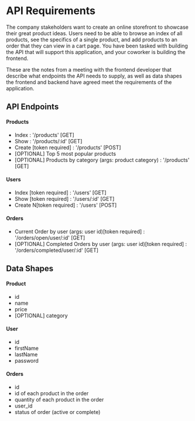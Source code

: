 # API Requirements
The company stakeholders want to create an online storefront to showcase their great product ideas. Users need to be able to browse an index of all products, see the specifics of a single product, and add products to an order that they can view in a cart page. You have been tasked with building the API that will support this application, and your coworker is building the frontend.

These are the notes from a meeting with the frontend developer that describe what endpoints the API needs to supply, as well as data shapes the frontend and backend have agreed meet the requirements of the application. 

## API Endpoints
#### Products
- Index : '/products' [GET]
- Show : '/products/:id' [GET]
- Create [token required] : '/products' [POST]
- [OPTIONAL] Top 5 most popular products 
- [OPTIONAL] Products by category (args: product category) : '/products' [GET]

#### Users
- Index [token required] : '/users' [GET]
- Show [token required] : '/users/:id' [GET]
- Create N[token required] : '/users' [POST] 

#### Orders
- Current Order by user (args: user id)[token required] : '/orders/open/user/:id' [GET]
- [OPTIONAL] Completed Orders by user (args: user id)[token required] : '/orders/completed/user/:id' [GET]

## Data Shapes
#### Product
-  id
- name
- price
- [OPTIONAL] category

#### User
- id
- firstName
- lastName
- password

#### Orders
- id
- id of each product in the order
- quantity of each product in the order
- user_id
- status of order (active or complete)

